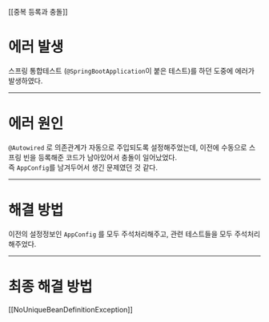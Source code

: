 [[중복 등록과 충돌]]

# 에러 발생
스프링 통합테스트 (`@SpringBootApplication`이 붙은 테스트)를 하던 도중에 에러가 발생하였다.

---
# 에러 원인

`@Autowired` 로 의존관계가 자동으로 주입되도록 설정해주었는데, 이전에 수동으로 스프링 빈을 등록해준 코드가 남아있어서 충돌이 일어났었다.  
즉 `AppConfig`를 남겨두어서 생긴 문제였던 것 같다.

---
# 해결 방법

이전의 설정정보인 `AppConfig` 를 모두 주석처리해주고, 관련 테스트들을 모두 주석처리 해주었다.

---

# 최종 해결 방법
[[NoUniqueBeanDefinitionException]]